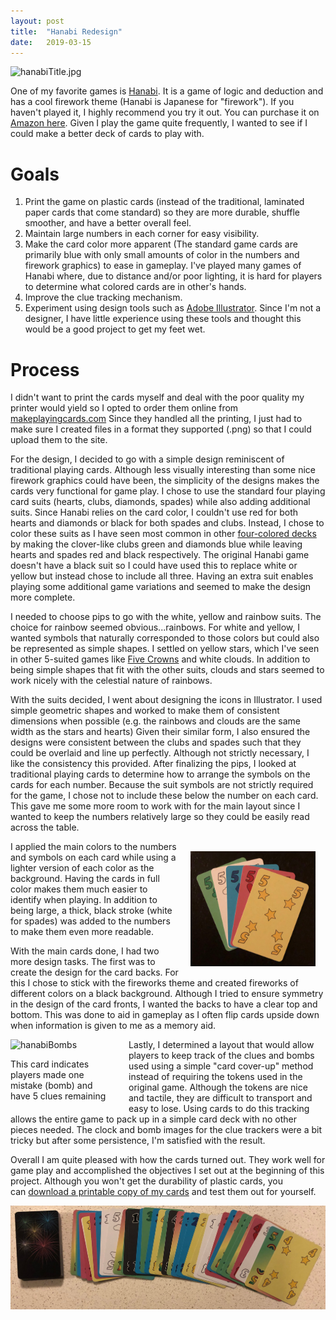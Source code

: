 ```yaml
---
layout: post
title:  "Hanabi Redesign"
date:   2019-03-15
---
```

![hanabiTitle.jpg](/assets/img/hanabiTitle.jpg)

One of my favorite games is [Hanabi](https://boardgamegeek.com/boardgame/98778/hanabi). It is a game of logic and deduction and has a cool firework theme (Hanabi is Japanese for "firework"). If you haven't played it, I highly recommend you try it out. You can purchase it on [Amazon here](https://www.amazon.com/dp/B00CYQ9Q76). Given I play the game quite frequently, I wanted to see if I could make a better deck of cards to play with.

# Goals

1. Print the game on plastic cards (instead of the traditional, laminated paper cards that come standard) so they are more durable, shuffle smoother, and have a better overall feel.
2. Maintain large numbers in each corner for easy visibility.
3. Make the card color more apparent (The standard game cards are primarily blue with only small amounts of color in the numbers and firework graphics) to ease in gameplay. I've played many games of Hanabi where, due to distance and/or poor lighting, it is hard for players to determine what colored cards are in other's hands.
4. Improve the clue tracking mechanism.
5. Experiment using design tools such as [Adobe Illustrator](https://www.adobe.com/products/illustrator.html). Since I'm not a designer, I have little experience using these tools and thought this would be a good project to get my feet wet.

# Process

I didn't want to print the cards myself and deal with the poor quality my printer would yield so I opted to order them online from [makeplayingcards.com](http://www.makeplayingcards.com) Since they handled all the printing, I just had to make sure I created files in a format they supported (.png) so that I could upload them to the site.

For the design, I decided to go with a simple design reminiscent of traditional playing cards. Although less visually interesting than some nice firework graphics could have been, the simplicity of the designs makes the cards very functional for game play. I chose to use the standard four playing card suits (hearts, clubs, diamonds, spades) while also adding additional suits. Since Hanabi relies on the card color, I couldn't use red for both hearts and diamonds or black for both spades and clubs. Instead, I chose to color these suits as I have seen most common in other [four-colored decks](https://en.wikipedia.org/wiki/Four-color_deck) by making the clover-like clubs green and diamonds blue while leaving hearts and spades red and black respectively. The original Hanabi game doesn't have a black suit so I could have used this to replace white or yellow but instead chose to include all three. Having an extra suit enables playing some additional game variations and seemed to make the design more complete.

I needed to choose pips to go with the white, yellow and rainbow suits. The choice for rainbow seemed obvious...rainbows. For white and yellow, I wanted symbols that naturally corresponded to those colors but could also be represented as simple shapes. I settled on yellow stars, which I've seen in other 5-suited games like [Five Crowns](https://boardgamegeek.com/boardgame/1472/five-crowns) and white clouds. In addition to being simple shapes that fit with the other suits, clouds and stars seemed to work nicely with the celestial nature of rainbows.

With the suits decided, I went about designing the icons in Illustrator. I used simple geometric shapes and worked to make them of consistent dimensions when possible (e.g. the rainbows and clouds are the same width as the stars and hearts) Given their similar form, I also ensured the designs were consistent between the clubs and spades such that they could be overlaid and line up perfectly. Although not strictly necessary, I like the consistency this provided. After finalizing the pips, I looked at traditional playing cards to determine how to arrange the symbols on the cards for each number. Because the suit symbols are not strictly required for the game, I chose not to include these below the number on each card. This gave me some more room to work with for the main layout since I wanted to keep the numbers relatively large so they could be easily read across the table.

<img src="/assets/img/hanabiFives.jpg" alt="hanabiFives" width="200" style="float:right;margin:16px"/>

I applied the main colors to the numbers and symbols on each card while using a lighter version of each color as the background. Having the cards in full color makes them much easier to identify when playing. In addition to being large, a thick, black stroke (white for spades) was added to the numbers to make them even more readable.

With the main cards done, I had two more design tasks. The first was to create the design for the card backs. For this I chose to stick with the fireworks theme and created fireworks of different colors on a black background. Although I tried to ensure symmetry in the design of the card fronts, I wanted the backs to have a clear top and bottom. This was done to aid in gameplay as I often flip cards upside down when information is given to me as a memory aid.

<div>
<div style="float:left;display:block;width:165px;margin-right:16px;padding-right:8px;" >
<img src="/assets/img/hanabiBombs.jpg" alt="hanabiBombs" width="165"/>
<p>
This card indicates players made one mistake (bomb) and have 5 clues remaining</p>
</div>

<p>
Lastly, I determined a layout that would allow players to keep track of the clues and bombs used using a simple "card cover-up" method instead of requiring the tokens used in the original game. Although the tokens are nice and tactile, they are difficult to transport and easy to lose. Using cards to do this tracking allows the entire game to pack up in a simple card deck with no other pieces needed. The clock and bomb images for the clue trackers were a bit tricky but after some persistence, I'm satisfied with the result.</p>
</div>

Overall I am quite pleased with how the cards turned out. They work well for game play and accomplished the objectives I set out at the beginning of this project. Although you won't get the durability of plastic cards, you can [download a printable copy of my cards](/assets/files/hanabicards.pdf) and test them out for yourself.

![hanabiCardsSpread.jpg](/assets/img/hanabiCardsSpread.jpg)
